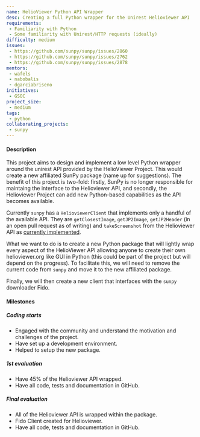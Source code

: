 ```yaml
---
name: HelioViewer Python API Wrapper
desc: Creating a full Python wrapper for the Unirest Helioviewer API
requirements:
 - Familiarity with Python
 - Some familiarity with Unirest/HTTP requests (ideally)
difficulty: medium
issues:
 - https://github.com/sunpy/sunpy/issues/2860
 - https://github.com/sunpy/sunpy/issues/2762
 - https://github.com/sunpy/sunpy/issues/2878
mentors:
 - wafels
 - nabobalis
 - dgarciabriseno
initiatives:
 - GSOC
project_size:
 - medium
tags:
 - python
collaborating_projects:
 - sunpy
---
```


#### Description

This project aims to design and implement a low level Python wrapper around the unirest API provided by the HelioViewer Project.
This would create a new affiliated SunPy package (name up for suggestions).
The benefit of this project is two-fold: firstly, SunPy is no longer responsible for maintaing the interface to the Helioviewer API, and secondly, the Helioviewer Project can add new Python-based capabilities as the API becomes available.

Currently `sunpy` has a `HelioviewerClient` that implements only a handful of the available API.
They are `getClosestImage`, `getJP2Image`, `getJP2Header` (in an open pull request as of writing) and `takeScreenshot` from the Helioviewer API as [currently implemented](https://github.com/sunpy/sunpy/blob/master/sunpy/net/helioviewer.py).

What we want to do is to create a new Python package that will lightly wrap every aspect of the HelioViewer
API allowing anyone to create their own helioviewer.org like GUI in Python (this could be part of the project
but will depend on the progress).
To facilitate this, we will need to remove the current code from `sunpy` and move it to the new affiliated package.

Finally, we will then create a new client that interfaces with the `sunpy` downloader Fido.

#### Milestones

##### Coding starts

* Engaged with the community and understand the motivation and challenges of the project.
* Have set up a development environment.
* Helped to setup the new package.

##### 1st evaluation

* Have 45% of the Helioviewer API wrapped.
* Have all code, tests and documentation in GitHub.

##### Final evaluation

* All of the Helioviewer API is wrapped within the package.
* Fido Client created for Helioviewer.
* Have all code, tests and documentation in GitHub.
